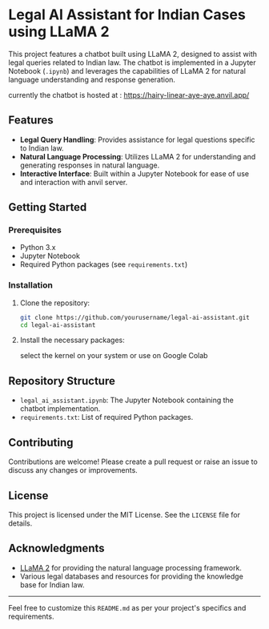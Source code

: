 # Legal AI Assistant for Indian Cases using LLaMA 2

This project features a chatbot built using LLaMA 2, designed to assist with legal queries related to Indian law. The chatbot is implemented in a Jupyter Notebook (`.ipynb`) and leverages the capabilities of LLaMA 2 for natural language understanding and response generation.

currently the chatbot is hosted at : https://hairy-linear-aye-aye.anvil.app/

## Features

- **Legal Query Handling**: Provides assistance for legal questions specific to Indian law.
- **Natural Language Processing**: Utilizes LLaMA 2 for understanding and generating responses in natural language.
- **Interactive Interface**: Built within a Jupyter Notebook for ease of use and interaction with anvil server.

## Getting Started

### Prerequisites

- Python 3.x
- Jupyter Notebook
- Required Python packages (see `requirements.txt`)

### Installation

1. Clone the repository:

    ```bash
    git clone https://github.com/yourusername/legal-ai-assistant.git
    cd legal-ai-assistant
    ```

2. Install the necessary packages:

    select the kernel on your system or use on Google Colab 

## Repository Structure

- `legal_ai_assistant.ipynb`: The Jupyter Notebook containing the chatbot implementation.
- `requirements.txt`: List of required Python packages.

## Contributing

Contributions are welcome! Please create a pull request or raise an issue to discuss any changes or improvements.

## License

This project is licensed under the MIT License. See the `LICENSE` file for details.

## Acknowledgments

- [LLaMA 2](https://github.com/facebookresearch/llama) for providing the natural language processing framework.
- Various legal databases and resources for providing the knowledge base for Indian law.

---

Feel free to customize this `README.md` as per your project's specifics and requirements.
